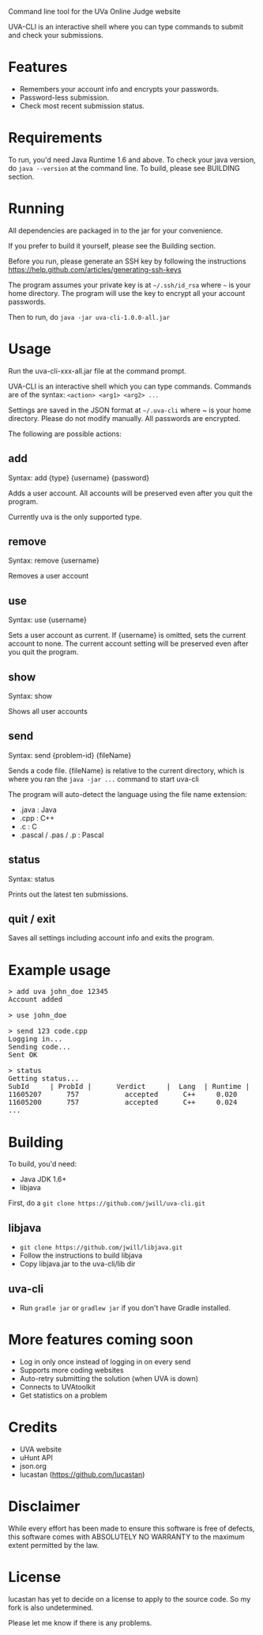Command line tool for the UVa Online Judge website

UVA-CLI is an interactive shell where you can type commands to submit
and check your submissions.

Features
========
- Remembers your account info and encrypts your passwords.
- Password-less submission.
- Check most recent submission status.

Requirements
============
To run, you'd need Java Runtime 1.6 and above.
To check your java version, do `java --version` at the command line.
To build, please see BUILDING section.

Running
=======
All dependencies are packaged in to the jar for your convenience.

If you prefer to build it yourself, please see the Building section.

Before you run, please generate an SSH key by following the instructions
https://help.github.com/articles/generating-ssh-keys

The program assumes your private key is at `~/.ssh/id_rsa` where `~` is
your home directory.
The program will use the key to encrypt all your account passwords.

Then to run, do `java -jar uva-cli-1.0.0-all.jar`

Usage
=====
Run the uva-cli-xxx-all.jar file at the command prompt.

UVA-CLI is an interactive shell which you can type commands.
Commands are of the syntax: `<action> <arg1> <arg2> ...`

Settings are saved in the JSON format at `~/.uva-cli`
where ~ is your home directory. Please do not modify manually.
All passwords are encrypted.

The following are possible actions:

add
----
Syntax: add {type} {username} {password}

Adds a user account.
All accounts will be preserved even after you quit the program.

Currently uva is the only supported type.

remove
------
Syntax: remove {username}

Removes a user account

use
---
Syntax: use {username}

Sets a user account as current.
If {username} is omitted, sets the current account to none.
The current account setting will be preserved even after you quit the program.

show
----
Syntax: show 

Shows all user accounts

send
----
Syntax: send {problem-id} {fileName}

Sends a code file. {fileName} is relative to the current directory, which
is where you ran the `java -jar ...` command to start uva-cli

The program will auto-detect the language using the file name extension:
- .java  : Java
- .cpp   : C++
- .c     : C
- .pascal / .pas / .p : Pascal 

status
------
Syntax: status

Prints out the latest ten submissions.

quit / exit
-----------
Saves all settings including account info and exits the program.

Example usage
=============
<pre>
> add uva john_doe 12345
Account added

> use john_doe

> send 123 code.cpp
Logging in...
Sending code...
Sent OK

> status
Getting status...
SubId     | ProbId |      Verdict     |  Lang  | Runtime | 
11605207      757           accepted      C++     0.020
11605200      757           accepted      C++     0.024
...
</pre>


Building
========
To build, you'd need:
- Java JDK 1.6+
- libjava

First, do a `git clone https://github.com/jwill/uva-cli.git`

libjava
-------
- `git clone https://github.com/jwill/libjava.git` 
- Follow the instructions to build libjava 
- Copy libjava.jar to the uva-cli/lib dir

uva-cli
-------
- Run `gradle jar` or `gradlew jar` if you don't have Gradle installed.

More features coming soon
==========================
- Log in only once instead of logging in on every send
- Supports more coding websites
- Auto-retry submitting the solution (when UVA is down)
- Connects to UVAtoolkit
- Get statistics on a problem

Credits
=======
- UVA website
- uHunt API
- json.org
- lucastan (https://github.com/lucastan)

Disclaimer
==========
While every effort has been made to ensure this software is free of defects, 
this software comes with ABSOLUTELY NO WARRANTY to the maximum extent 
permitted by the law.

License
=======
lucastan has yet to decide on a license to apply to the source code. So my fork is also undetermined. 


Please let me know if there is any problems.


